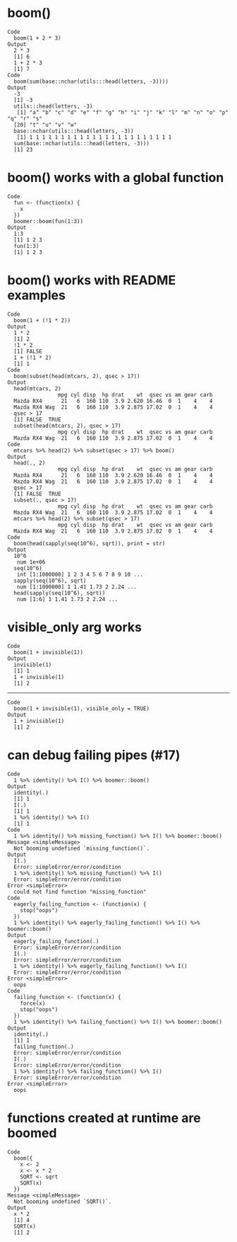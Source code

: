 # boom()

    Code
      boom(1 + 2 * 3)
    Output
      2 * 3
      [1] 6
      1 + 2 * 3
      [1] 7
    Code
      boom(sum(base::nchar(utils:::head(letters, -3))))
    Output
      -3
      [1] -3
      utils:::head(letters, -3)
       [1] "a" "b" "c" "d" "e" "f" "g" "h" "i" "j" "k" "l" "m" "n" "o" "p" "q" "r" "s"
      [20] "t" "u" "v" "w"
      base::nchar(utils:::head(letters, -3))
       [1] 1 1 1 1 1 1 1 1 1 1 1 1 1 1 1 1 1 1 1 1 1 1 1
      sum(base::nchar(utils:::head(letters, -3)))
      [1] 23

# boom() works with a global function

    Code
      fun <- (function(x) {
        x
      })
      boomer::boom(fun(1:3))
    Output
      1:3
      [1] 1 2 3
      fun(1:3)
      [1] 1 2 3

# boom() works with README examples

    Code
      boom(1 + (!1 * 2))
    Output
      1 * 2
      [1] 2
      !1 * 2
      [1] FALSE
      1 + (!1 * 2)
      [1] 1
    Code
      boom(subset(head(mtcars, 2), qsec > 17))
    Output
      head(mtcars, 2)
                    mpg cyl disp  hp drat    wt  qsec vs am gear carb
      Mazda RX4      21   6  160 110  3.9 2.620 16.46  0  1    4    4
      Mazda RX4 Wag  21   6  160 110  3.9 2.875 17.02  0  1    4    4
      qsec > 17
      [1] FALSE  TRUE
      subset(head(mtcars, 2), qsec > 17)
                    mpg cyl disp  hp drat    wt  qsec vs am gear carb
      Mazda RX4 Wag  21   6  160 110  3.9 2.875 17.02  0  1    4    4
    Code
      mtcars %>% head(2) %>% subset(qsec > 17) %>% boom()
    Output
      head(., 2)
                    mpg cyl disp  hp drat    wt  qsec vs am gear carb
      Mazda RX4      21   6  160 110  3.9 2.620 16.46  0  1    4    4
      Mazda RX4 Wag  21   6  160 110  3.9 2.875 17.02  0  1    4    4
      qsec > 17
      [1] FALSE  TRUE
      subset(., qsec > 17)
                    mpg cyl disp  hp drat    wt  qsec vs am gear carb
      Mazda RX4 Wag  21   6  160 110  3.9 2.875 17.02  0  1    4    4
      mtcars %>% head(2) %>% subset(qsec > 17)
                    mpg cyl disp  hp drat    wt  qsec vs am gear carb
      Mazda RX4 Wag  21   6  160 110  3.9 2.875 17.02  0  1    4    4
    Code
      boom(head(sapply(seq(10^6), sqrt)), print = str)
    Output
      10^6
       num 1e+06
      seq(10^6)
       int [1:1000000] 1 2 3 4 5 6 7 8 9 10 ...
      sapply(seq(10^6), sqrt)
       num [1:1000000] 1 1.41 1.73 2 2.24 ...
      head(sapply(seq(10^6), sqrt))
       num [1:6] 1 1.41 1.73 2 2.24 ...

# visible_only arg works

    Code
      boom(1 + invisible(1))
    Output
      invisible(1)
      [1] 1
      1 + invisible(1)
      [1] 2

---

    Code
      boom(1 + invisible(1), visible_only = TRUE)
    Output
      1 + invisible(1)
      [1] 2

# can debug failing pipes (#17)

    Code
      1 %>% identity() %>% I() %>% boomer::boom()
    Output
      identity(.)
      [1] 1
      I(.)
      [1] 1
      1 %>% identity() %>% I()
      [1] 1
    Code
      1 %>% identity() %>% missing_function() %>% I() %>% boomer::boom()
    Message <simpleMessage>
      Not booming undefined `missing_function()`.
    Output
      I(.)
      Error: simpleError/error/condition
      1 %>% identity() %>% missing_function() %>% I()
      Error: simpleError/error/condition
    Error <simpleError>
      could not find function "missing_function"
    Code
      eagerly_failing_function <- (function(x) {
        stop("oops")
      })
      1 %>% identity() %>% eagerly_failing_function() %>% I() %>% boomer::boom()
    Output
      eagerly_failing_function(.)
      Error: simpleError/error/condition
      I(.)
      Error: simpleError/error/condition
      1 %>% identity() %>% eagerly_failing_function() %>% I()
      Error: simpleError/error/condition
    Error <simpleError>
      oops
    Code
      failing_function <- (function(x) {
        force(x)
        stop("oops")
      })
      1 %>% identity() %>% failing_function() %>% I() %>% boomer::boom()
    Output
      identity(.)
      [1] 1
      failing_function(.)
      Error: simpleError/error/condition
      I(.)
      Error: simpleError/error/condition
      1 %>% identity() %>% failing_function() %>% I()
      Error: simpleError/error/condition
    Error <simpleError>
      oops

# functions created at runtime are boomed

    Code
      boom({
        x <- 2
        x <- x * 2
        SQRT <- sqrt
        SQRT(x)
      })
    Message <simpleMessage>
      Not booming undefined `SQRT()`.
    Output
      x * 2
      [1] 4
      SQRT(x)
      [1] 2

